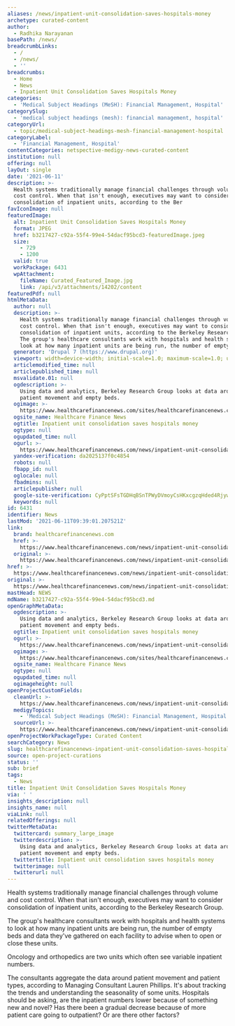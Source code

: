 ```yaml
---
aliases: /news/inpatient-unit-consolidation-saves-hospitals-money
archetype: curated-content
author:
  - Radhika Narayanan
basePath: /news/
breadcrumbLinks:
  - /
  - /news/
  - ''
breadcrumbs:
  - Home
  - News
  - Inpatient Unit Consolidation Saves Hospitals Money
categories:
  - 'Medical Subject Headings (MeSH): Financial Management, Hospital'
categorySlug:
  - 'medical subject headings (mesh): financial management, hospital'
categoryUrl:
  - topic/medical-subject-headings-mesh-financial-management-hospital
categoryLabel:
  - 'Financial Management, Hospital'
contentCategories: netspective-medigy-news-curated-content
institution: null
offering: null
layOut: single
date: '2021-06-11'
description: >-
  Health systems traditionally manage financial challenges through volume and
  cost control. When that isn't enough, executives may want to consider
  consolidation of inpatient units, according to the Ber
favIconImage: null
featuredImage:
  alt: Inpatient Unit Consolidation Saves Hospitals Money
  format: JPEG
  href: b3217427-c92a-55f4-99e4-54dacf95bcd3-featuredImage.jpeg
  size:
    - 729
    - 1200
  valid: true
  workPackage: 6431
  wpAttachment:
    fileName: Curated_Featured_Image.jpg
    link: /api/v3/attachments/14202/content
featuredPdf: null
htmlMetaData:
  author: null
  description: >-
    Health systems traditionally manage financial challenges through volume and
    cost control. When that isn't enough, executives may want to consider
    consolidation of inpatient units, according to the Berkeley Research Group.
    The group's healthcare consultants work with hospitals and health systems to
    look at how many inpatient units are being run, the number of empty beds and
  generator: 'Drupal 7 (https://www.drupal.org)'
  viewport: width=device-width; initial-scale=1.0; maximum-scale=1.0; user-scalable=no
  articlemodified_time: null
  articlepublished_time: null
  msvalidate.01: null
  ogdescription: >-
    Using data and analytics, Berkeley Research Group looks at data around
    patient movement and empty beds.
  ogimage: >-
    https://www.healthcarefinancenews.com/sites/healthcarefinancenews.com/files/Doctors.HospitalBed.Photo%20by%20Westend61.Getty%20Images_1.jpg
  ogsite_name: Healthcare Finance News
  ogtitle: Inpatient unit consolidation saves hospitals money
  ogtype: null
  ogupdated_time: null
  ogurl: >-
    https://www.healthcarefinancenews.com/news/inpatient-unit-consolidation-saves-hospitals-money
  yandex-verification: da2025137f0c4854
  robots: null
  fbapp_id: null
  oglocale: null
  fbadmins: null
  articlepublisher: null
  google-site-verification: CyPptSFsTGDHqBSnTPWyDVmoyCsHKxcgzqHded4Rjyw
  keywords: null
id: 6431
identifier: News
lastMod: '2021-06-11T09:39:01.207521Z'
link:
  brand: healthcarefinancenews.com
  href: >-
    https://www.healthcarefinancenews.com/news/inpatient-unit-consolidation-saves-hospitals-money
  original: >-
    https://www.healthcarefinancenews.com/news/inpatient-unit-consolidation-saves-hospitals-money
href: >-
  https://www.healthcarefinancenews.com/news/inpatient-unit-consolidation-saves-hospitals-money
original: >-
  https://www.healthcarefinancenews.com/news/inpatient-unit-consolidation-saves-hospitals-money
mastHead: NEWS
mdName: b3217427-c92a-55f4-99e4-54dacf95bcd3.md
openGraphMetaData:
  ogdescription: >-
    Using data and analytics, Berkeley Research Group looks at data around
    patient movement and empty beds.
  ogtitle: Inpatient unit consolidation saves hospitals money
  ogurl: >-
    https://www.healthcarefinancenews.com/news/inpatient-unit-consolidation-saves-hospitals-money
  ogimage: >-
    https://www.healthcarefinancenews.com/sites/healthcarefinancenews.com/files/Doctors.HospitalBed.Photo%20by%20Westend61.Getty%20Images_1.jpg
  ogsite_name: Healthcare Finance News
  ogtype: null
  ogupdated_time: null
  ogimageheight: null
openProjectCustomFields:
  cleanUrl: >-
    https://www.healthcarefinancenews.com/news/inpatient-unit-consolidation-saves-hospitals-money
  medigyTopics:
    - 'Medical Subject Headings (MeSH): Financial Management, Hospital'
  sourceUrl: >-
    https://www.healthcarefinancenews.com/news/inpatient-unit-consolidation-saves-hospitals-money
openProjectWorkPackageType: Curated Content
searchCategory: News
slug: healthcarefinancenews-inpatient-unit-consolidation-saves-hospitals-money
source: open-project-curations
status: ''
sub: brief
tags:
  - News
title: Inpatient Unit Consolidation Saves Hospitals Money
via: ' '
insights_description: null
insights_name: null
viaLink: null
relatedOfferings: null
twitterMetaData:
  twittercard: summary_large_image
  twitterdescription: >-
    Using data and analytics, Berkeley Research Group looks at data around
    patient movement and empty beds.
  twittertitle: Inpatient unit consolidation saves hospitals money
  twitterimage: null
  twitterurl: null
---
```

<p>Health systems traditionally manage financial challenges through volume and cost control. When that isn't enough, executives may want to consider consolidation of inpatient units, according to the Berkeley Research Group.</p><p>The group's healthcare consultants work with hospitals and health systems to look at how many inpatient units are being run, the number of empty beds and data they've gathered on each facility to advise when to open or close these units.</p><p>Oncology and orthopedics are two units which often see variable inpatient numbers. &nbsp;</p><p>The consultants aggregate the data around patient movement and patient types, according to Managing Consultant Lauren Phillips. It's about tracking the trends and understanding the seasonality of some units. Hospitals should be asking, are the inpatient numbers lower because of something new and novel? Has there been a gradual decrease because of more patient care going to outpatient?&nbsp;Or are there other factors?</p>